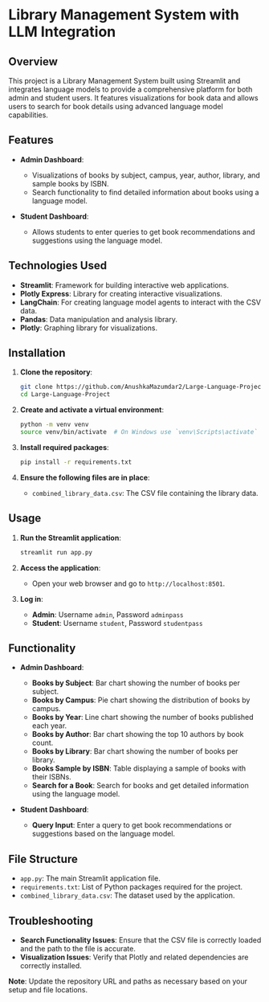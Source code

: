 # Library Management System with LLM Integration

## Overview

This project is a Library Management System built using Streamlit and integrates language models to provide a comprehensive platform for both admin and student users. It features visualizations for book data and allows users to search for book details using advanced language model capabilities.

## Features

- **Admin Dashboard**:
  - Visualizations of books by subject, campus, year, author, library, and sample books by ISBN.
  - Search functionality to find detailed information about books using a language model.
  
- **Student Dashboard**:
  - Allows students to enter queries to get book recommendations and suggestions using the language model.

## Technologies Used

- **Streamlit**: Framework for building interactive web applications.
- **Plotly Express**: Library for creating interactive visualizations.
- **LangChain**: For creating language model agents to interact with the CSV data.
- **Pandas**: Data manipulation and analysis library.
- **Plotly**: Graphing library for visualizations.

## Installation

1. **Clone the repository**:
   ```bash
   git clone https://github.com/AnushkaMazumdar2/Large-Language-Project.git
   cd Large-Language-Project
   ```

2. **Create and activate a virtual environment**:
   ```bash
   python -m venv venv
   source venv/bin/activate  # On Windows use `venv\Scripts\activate`
   ```

3. **Install required packages**:
   ```bash
   pip install -r requirements.txt
   ```

4. **Ensure the following files are in place**:
   - `combined_library_data.csv`: The CSV file containing the library data.

## Usage

1. **Run the Streamlit application**:
   ```bash
   streamlit run app.py
   ```

2. **Access the application**:
   - Open your web browser and go to `http://localhost:8501`.

3. **Log in**:
   - **Admin**: Username `admin`, Password `adminpass`
   - **Student**: Username `student`, Password `studentpass`

## Functionality

- **Admin Dashboard**:
  - **Books by Subject**: Bar chart showing the number of books per subject.
  - **Books by Campus**: Pie chart showing the distribution of books by campus.
  - **Books by Year**: Line chart showing the number of books published each year.
  - **Books by Author**: Bar chart showing the top 10 authors by book count.
  - **Books by Library**: Bar chart showing the number of books per library.
  - **Books Sample by ISBN**: Table displaying a sample of books with their ISBNs.
  - **Search for a Book**: Search for books and get detailed information using the language model.

- **Student Dashboard**:
  - **Query Input**: Enter a query to get book recommendations or suggestions based on the language model.

## File Structure

- `app.py`: The main Streamlit application file.
- `requirements.txt`: List of Python packages required for the project.
- `combined_library_data.csv`: The dataset used by the application.

## Troubleshooting

- **Search Functionality Issues**: Ensure that the CSV file is correctly loaded and the path to the file is accurate.
- **Visualization Issues**: Verify that Plotly and related dependencies are correctly installed.


**Note**: Update the repository URL and paths as necessary based on your setup and file locations.
